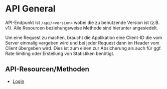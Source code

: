 # API General

API-Endpunkt ist `/api/<version>` wobei <version> die zu benutzende Version ist (z.B. v1). Alle Resourcen beziehungsweise Methode sind hierunter angesiedelt.

Um eine Request zu machen, braucht die Applikation eine Client-ID die vom Server einmalig vergeben wird und bei jeder Request dann im Header vom Client übergeben wird. Dies ist zum einen zur Absicherung als auch für ggf. Rate limiting oder Erstellung von Statistiken benötigt.


## API-Resourcen/Methoden
- [Login](api_login.md)
